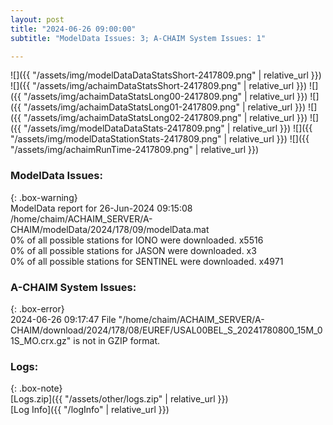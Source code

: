 ```yaml
---
layout: post
title: "2024-06-26 09:00:00"
subtitle: "ModelData Issues: 3; A-CHAIM System Issues: 1"

---
```


![]({{ "/assets/img/modelDataDataStatsShort-2417809.png" | relative_url }})
![]({{ "/assets/img/achaimDataStatsShort-2417809.png" | relative_url }})
![]({{ "/assets/img/achaimDataStatsLong00-2417809.png" | relative_url }})
![]({{ "/assets/img/achaimDataStatsLong01-2417809.png" | relative_url }})
![]({{ "/assets/img/achaimDataStatsLong02-2417809.png" | relative_url }})
![]({{ "/assets/img/modelDataDataStats-2417809.png" | relative_url }})
![]({{ "/assets/img/modelDataStationStats-2417809.png" | relative_url }})
![]({{ "/assets/img/achaimRunTime-2417809.png" | relative_url }})


### ModelData Issues:  
  
{: .box-warning}  
 ModelData report for 26-Jun-2024 09:15:08   
 /home/chaim/ACHAIM_SERVER/A-CHAIM/modelData/2024/178/09/modelData.mat   
 0% of all possible stations for IONO were downloaded. x5516   
 0% of all possible stations for JASON were downloaded. x3   
 0% of all possible stations for SENTINEL were downloaded. x4971   
  
### A-CHAIM System Issues:  
  
{: .box-error}  
2024-06-26 09:17:47 File "/home/chaim/ACHAIM_SERVER/A-CHAIM/download/2024/178/08/EUREF/USAL00BEL_S_20241780800_15M_01S_MO.crx.gz" is not in GZIP format.  

### Logs:  
  
{: .box-note}  
[Logs.zip]({{ "/assets/other/logs.zip" | relative_url }})  
[Log Info]({{ "/logInfo" | relative_url }})  
